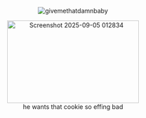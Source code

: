 <div align="center">

![givemethatdamnbaby](https://github.com/user-attachments/assets/ffcb6151-5f03-47cb-86fa-2c7b64fa0a65)
<br>

<img width="300" height="189" alt="Screenshot 2025-09-05 012834" src="https://github.com/user-attachments/assets/1ff6568e-d403-4f99-b5bc-04f17178d3f9" />
<br>
he wants that cookie so effing bad
